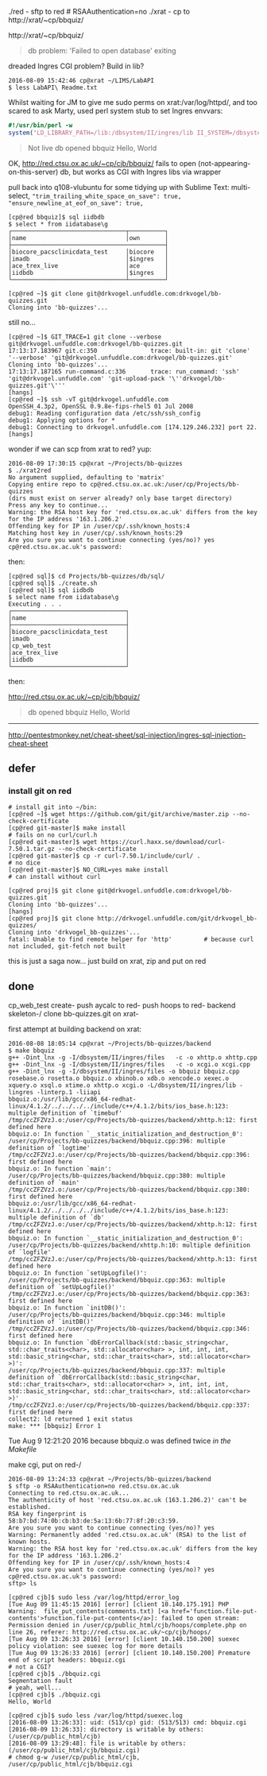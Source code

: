 

./red - sftp to red # RSAAuthentication=no
./xrat - cp to http://xrat/~cp/bbquiz/

http://xrat/~cp/bbquiz/
>db problem: 'Failed to open database' exiting

dreaded Ingres CGI problem? Build in lib?

    2016-08-09 15:42:46 cp@xrat ~/LIMS/LabAPI
    $ less LabAPI\ Readme.txt

Whilst waiting for JM to give me sudo perms on xrat:/var/log/httpd/, and too scared to ask Marty, used perl system stub to set Ingres envvars:

```perl
#!/usr/bin/perl -w
system('LD_LIBRARY_PATH=/lib:/dbsystem/II/ingres/lib II_SYSTEM=/dbsystem/II ./bbquiz.cgi');
```

>Not live
db opened
bbquiz
Hello, World

OK, http://red.ctsu.ox.ac.uk/~cp/cjb/bbquiz/ fails to open (not-appearing-on-this-server) db, but works as CGI with Ingres libs via wrapper

pull back into q108-vlubuntu for some tidying up with Sublime Text:
multi-select, `"trim_trailing_white_space_on_save": true, "ensure_newline_at_eof_on_save": true,`

    [cp@red bbquiz]$ sql iidbdb
    $ select * from iidatabase\g
    ┌────────────────────────────────┬──────────┐
    │name                            │own       │
    ├───────────────────────────────────────────┤
    │biocore_pacsclinicdata_test     │biocore   │
    │imadb                           │$ingres   │
    │ace_trex_live                   │ace       │
    │iidbdb                          │$ingres   │
    └────────────────────────────────┴──────────┘

    [cp@red ~]$ git clone git@drkvogel.unfuddle.com:drkvogel/bb-quizzes.git
    Cloning into 'bb-quizzes'...

still no...

    [cp@red ~]$ GIT_TRACE=1 git clone --verbose git@drkvogel.unfuddle.com:drkvogel/bb-quizzes.git
    17:13:17.183967 git.c:350               trace: built-in: git 'clone' '--verbose' 'git@drkvogel.unfuddle.com:drkvogel/bb-quizzes.git'
    Cloning into 'bb-quizzes'...
    17:13:17.187165 run-command.c:336       trace: run_command: 'ssh' 'git@drkvogel.unfuddle.com' 'git-upload-pack '\''drkvogel/bb-quizzes.git'\'''
    [hangs]
    [cp@red ~]$ ssh -vT git@drkvogel.unfuddle.com
    OpenSSH_4.3p2, OpenSSL 0.9.8e-fips-rhel5 01 Jul 2008
    debug1: Reading configuration data /etc/ssh/ssh_config
    debug1: Applying options for *
    debug1: Connecting to drkvogel.unfuddle.com [174.129.246.232] port 22.
    [hangs]


wonder if we can scp from xrat to red? yup:

    2016-08-09 17:30:15 cp@xrat ~/Projects/bb-quizzes
    $ ./xrat2red
    No argument supplied, defaulting to 'matrix'
    Copying entire repo to cp@red.ctsu.ox.ac.uk:/user/cp/Projects/bb-quizzes
    (dirs must exist on server already? only base target directory)
    Press any key to continue...
    Warning: the RSA host key for 'red.ctsu.ox.ac.uk' differs from the key for the IP address '163.1.206.2'
    Offending key for IP in /user/cp/.ssh/known_hosts:4
    Matching host key in /user/cp/.ssh/known_hosts:29
    Are you sure you want to continue connecting (yes/no)? yes
    cp@red.ctsu.ox.ac.uk's password:

then:

    [cp@red sql]$ cd Projects/bb-quizzes/db/sql/
    [cp@red sql]$ ./create.sh
    [cp@red sql]$ sql iidbdb
    $ select name from iidatabase\g
    Executing . . .
    ┌────────────────────────────────┐
    │name                            │
    ├────────────────────────────────┤
    │biocore_pacsclinicdata_test     │
    │imadb                           │
    │cp_web_test                     │
    │ace_trex_live                   │
    │iidbdb                          │
    └────────────────────────────────┘

then:

http://red.ctsu.ox.ac.uk/~cp/cjb/bbquiz/
>db opened
bbquiz
Hello, World


---


http://pentestmonkey.net/cheat-sheet/sql-injection/ingres-sql-injection-cheat-sheet

## defer

### install git on red

    # install git into ~/bin:
    [cp@red ~]$ wget https://github.com/git/git/archive/master.zip --no-check-certificate
    [cp@red git-master]$ make install                                                                   # fails on no curl/curl.h
    [cp@red git-master]$ wget https://curl.haxx.se/download/curl-7.50.1.tar.gz --no-check-certificate
    [cp@red git-master]$ cp -r curl-7.50.1/include/curl/ .                                              # no dice
    [cp@red git-master]$ NO_CURL=yes make install                                                       # can install without curl

    [cp@red proj]$ git clone git@drkvogel.unfuddle.com:drkvogel/bb-quizzes.git
    Cloning into 'bb-quizzes'...
    [hangs]
    [cp@red proj]$ git clone http://drkvogel.unfuddle.com/git/drkvogel_bb-quizzes/
    Cloning into 'drkvogel_bb-quizzes'...
    fatal: Unable to find remote helper for 'http'         # because curl not included, git-fetch not built

this is just a saga now...
just build on xrat, zip and put on red

## done

cp_web_test create-
push aycalc to red-
push hoops to red-
backend skeleton-/
clone bb-quizzes.git on xrat-

first attempt at building backend on xrat:

    2016-08-08 18:05:14 cp@xrat ~/Projects/bb-quizzes/backend
    $ make bbquiz
    g++ -Dint_lnx -g -I/dbsystem/II/ingres/files   -c -o xhttp.o xhttp.cpp
    g++ -Dint_lnx -g -I/dbsystem/II/ingres/files   -c -o xcgi.o xcgi.cpp
    g++ -Dint_lnx -g -I/dbsystem/II/ingres/files -o bbquiz bbquiz.cpp rosebase.o rosetta.o bbquiz.o xbinob.o xdb.o xencode.o xexec.o xquery.o xsql.o xtime.o xhttp.o xcgi.o -L/dbsystem/II/ingres/lib -lingres -linterp.1 -liiapi
    bbquiz.o:/usr/lib/gcc/x86_64-redhat-linux/4.1.2/../../../../include/c++/4.1.2/bits/ios_base.h:123: multiple definition of `timebuf'
    /tmp/ccZFZVzJ.o:/user/cp/Projects/bb-quizzes/backend/xhttp.h:12: first defined here
    bbquiz.o: In function `__static_initialization_and_destruction_0':
    /user/cp/Projects/bb-quizzes/backend/bbquiz.cpp:396: multiple definition of `logtime'
    /tmp/ccZFZVzJ.o:/user/cp/Projects/bb-quizzes/backend/bbquiz.cpp:396: first defined here
    bbquiz.o: In function `main':
    /user/cp/Projects/bb-quizzes/backend/bbquiz.cpp:380: multiple definition of `main'
    /tmp/ccZFZVzJ.o:/user/cp/Projects/bb-quizzes/backend/bbquiz.cpp:380: first defined here
    bbquiz.o:/usr/lib/gcc/x86_64-redhat-linux/4.1.2/../../../../include/c++/4.1.2/bits/ios_base.h:123: multiple definition of `db'
    /tmp/ccZFZVzJ.o:/user/cp/Projects/bb-quizzes/backend/xhttp.h:12: first defined here
    bbquiz.o: In function `__static_initialization_and_destruction_0':
    /user/cp/Projects/bb-quizzes/backend/xhttp.h:10: multiple definition of `logfile'
    /tmp/ccZFZVzJ.o:/user/cp/Projects/bb-quizzes/backend/xhttp.h:13: first defined here
    bbquiz.o: In function `setUpLogfile()':
    /user/cp/Projects/bb-quizzes/backend/bbquiz.cpp:363: multiple definition of `setUpLogfile()'
    /tmp/ccZFZVzJ.o:/user/cp/Projects/bb-quizzes/backend/bbquiz.cpp:363: first defined here
    bbquiz.o: In function `initDB()':
    /user/cp/Projects/bb-quizzes/backend/bbquiz.cpp:346: multiple definition of `initDB()'
    /tmp/ccZFZVzJ.o:/user/cp/Projects/bb-quizzes/backend/bbquiz.cpp:346: first defined here
    bbquiz.o: In function `dbErrorCallback(std::basic_string<char, std::char_traits<char>, std::allocator<char> >, int, int, int, std::basic_string<char, std::char_traits<char>, std::allocator<char> >)':
    /user/cp/Projects/bb-quizzes/backend/bbquiz.cpp:337: multiple definition of `dbErrorCallback(std::basic_string<char, std::char_traits<char>, std::allocator<char> >, int, int, int, std::basic_string<char, std::char_traits<char>, std::allocator<char> >)'
    /tmp/ccZFZVzJ.o:/user/cp/Projects/bb-quizzes/backend/bbquiz.cpp:337: first defined here
    collect2: ld returned 1 exit status
    make: *** [bbquiz] Error 1                                                                               

Tue Aug  9 12:21:20 2016 because bbquiz.o was defined twice *in the Makefile*

make cgi, put on red-/

    2016-08-09 13:24:33 cp@xrat ~/Projects/bb-quizzes/backend
    $ sftp -o RSAAuthentication=no red.ctsu.ox.ac.uk
    Connecting to red.ctsu.ox.ac.uk...
    The authenticity of host 'red.ctsu.ox.ac.uk (163.1.206.2)' can't be established.
    RSA key fingerprint is 58:b7:bd:74:0b:cb:b3:de:5a:13:6b:77:8f:20:c3:59.
    Are you sure you want to continue connecting (yes/no)? yes
    Warning: Permanently added 'red.ctsu.ox.ac.uk' (RSA) to the list of known hosts.
    Warning: the RSA host key for 'red.ctsu.ox.ac.uk' differs from the key for the IP address '163.1.206.2'
    Offending key for IP in /user/cp/.ssh/known_hosts:4
    Are you sure you want to continue connecting (yes/no)? yes
    cp@red.ctsu.ox.ac.uk's password:
    sftp> ls

    [cp@red cjb]$ sudo less /var/log/httpd/error_log
    [Tue Aug 09 11:45:15 2016] [error] [client 10.140.175.191] PHP Warning:  file_put_contents(comments.txt) [<a href='function.file-put-contents'>function.file-put-contents</a>]: failed to open stream: Permission denied in /user/cp/public_html/cjb/hoops/complete.php on line 26, referer: http://red.ctsu.ox.ac.uk/~cp/cjb/hoops/
    [Tue Aug 09 13:26:33 2016] [error] [client 10.140.150.200] suexec policy violation: see suexec log for more details
    [Tue Aug 09 13:26:33 2016] [error] [client 10.140.150.200] Premature end of script headers: bbquiz.cgi
    # not a CGI?
    [cp@red cjb]$ ./bbquiz.cgi
    Segmentation fault
    # yeah, well...
    [cp@red cjb]$ ./bbquiz.cgi
    Hello, World

    [cp@red cjb]$ sudo less /var/log/httpd/suexec.log
    [2016-08-09 13:26:33]: uid: (513/cp) gid: (513/513) cmd: bbquiz.cgi
    [2016-08-09 13:26:33]: directory is writable by others: (/user/cp/public_html/cjb)
    [2016-08-09 13:29:48]: file is writable by others: (/user/cp/public_html/cjb/bbquiz.cgi)
    # chmod g-w /user/cp/public_html/cjb, /user/cp/public_html/cjb/bbquiz.cgi

